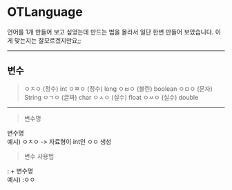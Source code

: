 # OTLanguage

언어를 1개 만들어 보고 싶었는데 만드는 법을 몰라서 일단 한번 만들어 보았습니다. 이게 맞는지는 잘모르겠지만요;;

---
## 변수
>ㅇㅈㅇ (정수) int
>ㅇㅉㅇ (정수) long
>ㅇㅂㅇ (블린) boolean
>ㅇㅁㅇ (문자) String
>ㅇㄱㅇ (글짜) char
>ㅇㅅㅇ (실수) float
>ㅇㅆㅇ (실수) double

---
>변수명

변수명</br>
예시) ㅇㅈㅇ -> 자료형이 int인 ㅇㅇ 생성 </br>



>변수 사용법


: + 변수명</br>
예시) :ㅇㅇ</br>
